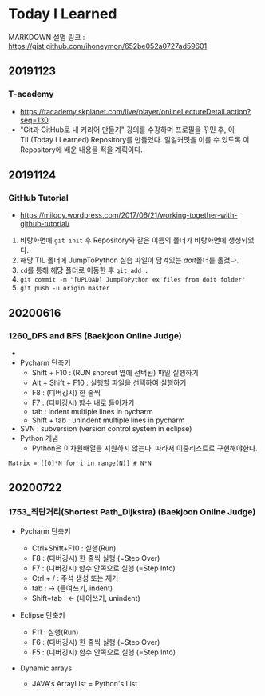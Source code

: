 ﻿# Today I Learned

MARKDOWN 설명 링크 : https://gist.github.com/ihoneymon/652be052a0727ad59601

## 20191123
### T-academy
* https://tacademy.skplanet.com/live/player/onlineLectureDetail.action?seq=130
* "Git과 GitHub로 내 커리어 만들기" 강의를 수강하며 프로필을 꾸민 후, 이 TIL(Today I Learned) Repository를 만들었다. 일일커밋을 이룰 수 있도록 이 Repository에 배운 내용을 적을 계획이다.

## 20191124
### GitHub Tutorial
* https://milooy.wordpress.com/2017/06/21/working-together-with-github-tutorial/
1. 바탕화면에 ```git init``` 후 Repository와 같은 이름의 폴더가 바탕화면에 생성되었다.
2.  해당 TIL 폴더에 JumpToPython 실습 파일이 담겨있는 *doit*폴더를 옮겼다.
3. ```cd```를 통해 해당 폴더로 이동한 후 ```git add .```
4. ```git commit -m "[UPLOAD] JumpToPython ex files from doit folder"```
5. ```git push -u origin master```

## 20200616
### 1260_DFS and BFS (Baekjoon Online Judge)
*  
* Pycharm 단축키
  - Shift + F10 : (RUN shorcut 옆에 선택된) 파일 실행하기
  - Alt + Shift + F10 : 실행할 파일을 선택하여 실행하기
  - F8 : (디버깅시) 한 줄씩
  - F7 : (디버깅시) 함수 내로 들어가기
  - tab : indent multiple lines in pycharm
  - Shift + tab : unindent multiple lines in pycharm
* SVN : subversion (version control system in eclipse)
* Python 개념
  - Python은 이차원배열을 지원하지 않는다. 따라서 이중리스트로 구현해야한다.
```
Matrix = [[0]*N for i in range(N)] # N*N
```

## 20200722
### 1753_최단거리(Shortest Path_Dijkstra) (Baekjoon Online Judge)
* Pycharm 단축키
  - Ctrl+Shift+F10 : 실행(Run)
  - F8 : (디버깅시) 한 줄씩 실행 (=Step Over)
  - F7 : (디버깅시) 함수 안쪽으로 실행 (=Step Into)
  - Ctrl + / : 주석 생성 또는 제거
  - tab : -> (들여쓰기, indent)
  - Shift+tab : <- (내어쓰기, unindent)
 
* Eclipse 단축키
  - F11 : 실행(Run)
  - F6 : (디버깅시) 한 줄씩 실행 (=Step Over)
  - F5 : (디버깅시) 함수 안쪽으로 실행 (=Step Into)
 
* Dynamic arrays
  - JAVA's ArrayList = Python's List
